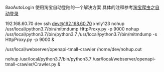     8 aoAutoLogin
使用淘宝自动登陆的一个解决方案
具体的注释参考[淘宝爬虫之自动登录](https://www.jianshu.com/p/368be2cc6ca1)

192.168.60.70 dev 
ssh dev@192.168.60.70
xmly123
nohup /usr/local/python3.7/bin/mitmdump HttpProxy.py -p 9000
nohup /usr/local/python3.7/bin/python3.7 /usr/local/python3.7/bin/mitmdump -s HttpProxy.py -p 9000 &

/usr/local/webserver/openapi-tmall-crawler
/home/dev/nohup.out

nohup /usr/local/python3.7/bin/python3.7 /usr/local/webserver/openapi-tmall-crawler/Crawler.py &
